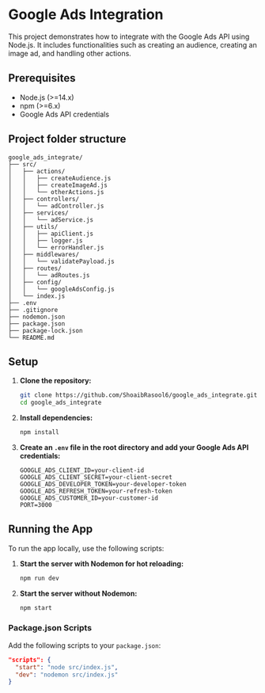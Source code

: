 # Google Ads Integration

This project demonstrates how to integrate with the Google Ads API using Node.js. It includes functionalities such as creating an audience, creating an image ad, and handling other actions.

## Prerequisites

- Node.js (>=14.x)
- npm (>=6.x)
- Google Ads API credentials

## Project folder structure
```plaintext
google_ads_integrate/
├── src/
│   ├── actions/
│   │   ├── createAudience.js
│   │   ├── createImageAd.js
│   │   └── otherActions.js
│   ├── controllers/
│   │   └── adController.js
│   ├── services/
│   │   └── adService.js
│   ├── utils/
│   │   ├── apiClient.js
│   │   ├── logger.js
│   │   └── errorHandler.js
│   ├── middlewares/
│   │   └── validatePayload.js
│   ├── routes/
│   │   └── adRoutes.js
│   ├── config/
│   │   └── googleAdsConfig.js
│   └── index.js
├── .env
├── .gitignore
├── nodemon.json
├── package.json
├── package-lock.json
└── README.md
```

## Setup

1. **Clone the repository:**

    ```sh
    git clone https://github.com/ShoaibRasool6/google_ads_integrate.git
    cd google_ads_integrate
    ```

2. **Install dependencies:**

    ```sh
    npm install
    ```

3. **Create an `.env` file in the root directory and add your Google Ads API credentials:**

    ```plaintext
    GOOGLE_ADS_CLIENT_ID=your-client-id
    GOOGLE_ADS_CLIENT_SECRET=your-client-secret
    GOOGLE_ADS_DEVELOPER_TOKEN=your-developer-token
    GOOGLE_ADS_REFRESH_TOKEN=your-refresh-token
    GOOGLE_ADS_CUSTOMER_ID=your-customer-id
    PORT=3000
    ```

## Running the App

To run the app locally, use the following scripts:

1. **Start the server with Nodemon for hot reloading:**

    ```sh
    npm run dev
    ```

2. **Start the server without Nodemon:**

    ```sh
    npm start
    ```

### Package.json Scripts

Add the following scripts to your `package.json`:

```json
"scripts": {
  "start": "node src/index.js",
  "dev": "nodemon src/index.js"
}
